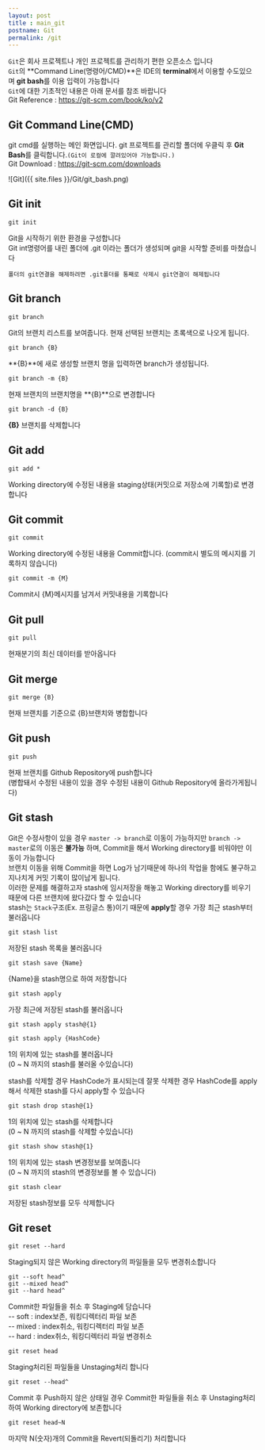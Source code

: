 ```yaml
---
layout: post
title : main_git
postname: Git
permalink: /git
---
```

`Git`은 회사 프로젝트나 개인 프로젝트를 관리하기 편한 오픈소스 입니다  
`Git`의 **Command Line(명령어/CMD)**은 IDE의 **terminal**에서 이용할 수도있으며 **git bash**를 이용 입력이 가능합니다  
`Git`에 대한 기초적인 내용은 아래 문서를 참조 바랍니다  
Git Reference : <https://git-scm.com/book/ko/v2>

## Git Command Line(CMD)

git cmd를 실행하는 메인 화면입니다.
git 프로젝트를 관리할 폴더에 우클릭 후 **Git Bash**를 클릭합니다.`(Git이 로컬에 깔려있어야 가능합니다.)`  
Git Download : <https://git-scm.com/downloads>

![Git]({{ site.files }}/Git/git_bash.png)

## Git init

```console
git init
```

Git을 시작하기 위한 환경을 구성합니다  
Git int명령어를 내린 폴더에 .git 이라는 폴더가 생성되며 git을 시작할 준비를 마쳤습니다  

`폴더의 git연결을 해제하려면 .git폴더를 통째로 삭제시 git연결이 해제됩니다`

## Git branch

```console
git branch
```

Git의 브랜치 리스트를 보여줍니다. 현재 선택된 브랜치는 초록색으로 나오게 됩니다.  

```console
git branch {B}
```

**{B}**에 새로 생성할 브랜치 명을 입력하면 branch가 생성됩니다.

```console
git branch -m {B}
```

현재 브랜치의 브랜치명을 **{B}**으로 변경합니다

```console
git branch -d {B}
```

**{B}** 브랜치를 삭제합니다  

## Git add

```console
git add *
```

Working directory에 수정된 내용을 staging상태(커밋으로 저장소에 기록할)로 변경합니다

## Git commit

```console
git commit
```

Working directory에 수정된 내용을 Commit합니다. (commit시 별도의 메시지를 기록하지 않습니다)

```console
git commit -m {M}
```

Commit시 {M}메시지를 남겨서 커밋내용을 기록합니다

## Git pull

```console
git pull
```

현재분기의 최신 데이터를 받아옵니다  

## Git merge

```console
git merge {B}
```

현재 브랜치를 기준으로 {B}브랜치와 병합합니다  

## Git push

```console
git push
```

현재 브랜치를 Github Repository에 push합니다  
(병합돼서 수정된 내용이 있을 경우 수정된 내용이 Github Repository에 올라가게됩니다)

## Git stash

Git은 수정사항이 있을 경우 `master -> branch`로 이동이 가능하지만 `branch -> master`로의 이동은 **불가능** 하며, Commit을 해서 Working directory를 비워야만 이동이 가능합니다  
브랜치 이동을 위해 Commit을 하면 Log가 남기때문에 하나의 작업을 함에도 불구하고 지나치게 커밋 기록이 많이남게 됩니다.  
이러한 문제를 해결하고자 stash에 임시저장을 해놓고 Working directory를 비우기 때문에 다른 브랜치에 왔다갔다 할 수 있습니다  
stash는 `Stack`구조(Ex. 프링글스 통)이기 때문에 **apply**할 경우 가장 최근 stash부터 불러옵니다  

```console
git stash list
```

저장된 stash 목록을 불러옵니다  

```console
git stash save {Name}
```

{Name}을 stash명으로 하여 저장합니다

```console
git stash apply
```

가장 최근에 저장된 stash를 불러옵니다

```console
git stash apply stash@{1}

git stash apply {HashCode}
```

1의 위치에 있는 stash를 불러옵니다  
(0 ~ N 까지의 stash를 불러올 수있습니다)  

stash를 삭제할 경우 HashCode가 표시되는데 잘못 삭제한 경우 HashCode를 apply해서 삭제한 stash를 다시 apply할 수 있습니다

```console
git stash drop stash@{1}
```

1의 위치에 있는 stash를 삭제합니다  
(0 ~ N 까지의 stash를 삭제할 수있습니다)  

```console
git stash show stash@{1}
```

1의 위치에 있는 stash 변경정보를 보여줍니다  
(0 ~ N 까지의 stash의 변경정보를 볼 수 있습니다)  

```console
git stash clear
```

저장된 stash정보를 모두 삭제합니다

## Git reset

```console
git reset --hard
```

Staging되지 않은 Working directory의 파일들을 모두 변경취소합니다

```console
git --soft head^
git --mixed head^
git --hard head^
```

Commit한 파일들을 취소 후 Staging에 담습니다  
-- soft : index보존, 워킹디렉터리 파일 보존  
-- mixed : index취소, 워킹디렉터리 파일 보존  
-- hard : index취소, 워킹디렉터리 파일 변경취소  

```console
git reset head
```

Staging처리된 파일들을 Unstaging처리 합니다

```console
git reset --head^
```

Commit 후 Push하지 않은 상태일 경우 Commit한 파일들을 취소 후 Unstaging처리하여 Working directory에 보존합니다

```console
git reset head~N
```

마지막 N(숫자)개의 Commit을 Revert(되돌리기) 처리합니다
